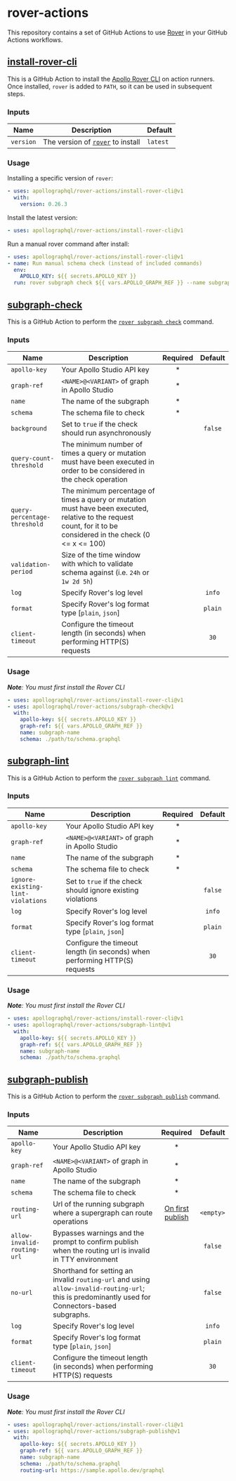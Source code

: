 # rover-actions

This repository contains a set of GitHub Actions to use [Rover](https://rover.apollo.dev) in your GitHub Actions workflows.  

## [install-rover-cli](./install-rover-cli/action.yml)

This is a GitHub Action to install the [Apollo Rover CLI](https://rover.apollo.dev/) on action runners. Once installed, `rover` is added to `PATH`, so it can be used in subsequent steps.

### Inputs

| Name | Description | Default |
| ---- | ----------- | ------- |
| `version` | The version of [`rover`](https://rover.apollo.dev/) to install | `latest` |

### Usage

Installing a specific version of `rover`:

```yaml
- uses: apollographql/rover-actions/install-rover-cli@v1
  with:
    version: 0.26.3
```

Install the latest version:

```yaml
- uses: apollographql/rover-actions/install-rover-cli@v1
```

Run a manual rover command after install:

```yaml
- uses: apollographql/rover-actions/install-rover-cli@v1
- name: Run manual schema check (instead of included commands)
  env:
    APOLLO_KEY: ${{ secrets.APOLLO_KEY }}
  run: rover subgraph check ${{ vars.APOLLO_GRAPH_REF }} --name subgraph-name --schema ./path/to/schema.graphql
```

## [subgraph-check](./subgraph-check/action.yml)

This is a GitHub Action to perform the [`rover subgraph check`](https://www.apollographql.com/docs/rover/commands/subgraphs#subgraph-check) command.

### Inputs

| Name | Description | Required | Default |
| ---- | ----------- | :------: | :-----: |
| `apollo-key` | Your Apollo Studio API key | * | |
| `graph-ref` | `<NAME>@<VARIANT>` of graph in Apollo Studio | * | |
| `name` | The name of the subgraph | * | |
| `schema` | The schema file to check | * | |
| `background` | Set to `true` if the check should run asynchronously | | `false` |
| `query-count-threshold` | The minimum number of times a query or mutation must have been executed in order to be considered in the check operation | | |
| `query-percentage-threshold` | The minimum percentage of times a query or mutation must have been executed, relative to the request count, for it to be considered in the check (0 <= x <= 100) | | |
| `validation-period` | Size of the time window with which to validate schema against (i.e. `24h` or `1w 2d 5h`) | | |
| `log` | Specify Rover's log level | | `info` |
| `format` | Specify Rover's log format type [`plain`, `json`] | | `plain` |
| `client-timeout` | Configure the timeout length (in seconds) when performing HTTP(S) requests | | `30` |

### Usage

_**Note**: You must first install the Rover CLI_

```yaml
- uses: apollographql/rover-actions/install-rover-cli@v1
- uses: apollographql/rover-actions/subgraph-check@v1
  with:
    apollo-key: ${{ secrets.APOLLO_KEY }}
    graph-ref: ${{ vars.APOLLO_GRAPH_REF }}
    name: subgraph-name
    schema: ./path/to/schema.graphql
```

## [subgraph-lint](./subgraph-lint/action.yml)

This is a GitHub Action to perform the [`rover subgraph lint`](https://www.apollographql.com/docs/rover/commands/subgraphs#subgraph-lint) command.

### Inputs

| Name | Description                                                                                                                                                      | Required | Default |
| ---- |------------------------------------------------------------------------------------------------------------------------------------------------------------------| :------: | :-----: |
| `apollo-key` | Your Apollo Studio API key                                                                                                                                       | * | |
| `graph-ref` | `<NAME>@<VARIANT>` of graph in Apollo Studio                                                                                                                     | * | |
| `name` | The name of the subgraph                                                                                                                                         | * | |
| `schema` | The schema file to check                                                                                                                                         | * | |
| `ignore-existing-lint-violations` | Set to `true` if the check should ignore existing violations                                                                                                     | | `false` |
| `log` | Specify Rover's log level                                                                                                                                        | | `info` |
| `format` | Specify Rover's log format type [`plain`, `json`]                                                                                                                | | `plain` |
| `client-timeout` | Configure the timeout length (in seconds) when performing HTTP(S) requests                                                                                       | | `30` |

### Usage

_**Note**: You must first install the Rover CLI_

```yaml
- uses: apollographql/rover-actions/install-rover-cli@v1
- uses: apollographql/rover-actions/subgraph-lint@v1
  with:
    apollo-key: ${{ secrets.APOLLO_KEY }}
    graph-ref: ${{ vars.APOLLO_GRAPH_REF }}
    name: subgraph-name
    schema: ./path/to/schema.graphql
```

## [subgraph-publish](./subgraph-publish/action.yml)

This is a GitHub Action to perform the [`rover subgraph publish`](https://www.apollographql.com/docs/rover/commands/subgraphs#subgraph-publish) command.

### Inputs

| Name | Description | Required | Default |
| ---- | ----------- | :------: | :-----: |
| `apollo-key` | Your Apollo Studio API key | * | |
| `graph-ref` | `<NAME>@<VARIANT>` of graph in Apollo Studio | * | |
| `name` | The name of the subgraph | * | |
| `schema` | The schema file to check | * | |
| `routing-url` | Url of the running subgraph where a supergraph can route operations | [On first publish](https://www.apollographql.com/docs/rover/commands/subgraphs#subgraph-publish) | `<empty>` |
| `allow-invalid-routing-url` | Bypasses warnings and the prompt to confirm publish when the routing url is invalid in TTY environment | |  `false`  |
| `no-url`                    | Shorthand for setting an invalid `routing-url` and using `allow-invalid-routing-url`; this is predominantly used for Connectors-based subgraphs. |                                                                                                  |  `false`  |
| `log` | Specify Rover's log level | | `info` |
| `format` | Specify Rover's log format type [`plain`, `json`] | | `plain` |
| `client-timeout` | Configure the timeout length (in seconds) when performing HTTP(S) requests | | `30` |

### Usage

_**Note**: You must first install the Rover CLI_

```yaml
- uses: apollographql/rover-actions/install-rover-cli@v1
- uses: apollographql/rover-actions/subgraph-publish@v1
  with:
    apollo-key: ${{ secrets.APOLLO_KEY }}
    graph-ref: ${{ vars.APOLLO_GRAPH_REF }}
    name: subgraph-name
    schema: ./path/to/schema.graphql
    routing-url: https://sample.apollo.dev/graphql
```
